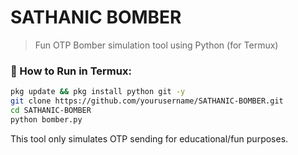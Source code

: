 # SATHANIC BOMBER

> Fun OTP Bomber simulation tool using Python (for Termux)

### 🧪 How to Run in Termux:

```bash
pkg update && pkg install python git -y
git clone https://github.com/yourusername/SATHANIC-BOMBER.git
cd SATHANIC-BOMBER
python bomber.py
```

This tool only simulates OTP sending for educational/fun purposes.
